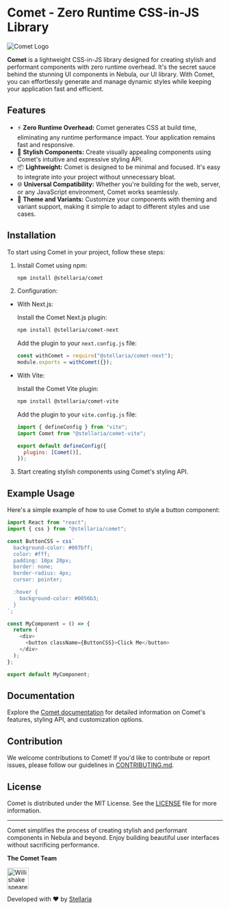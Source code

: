 # Comet - Zero Runtime CSS-in-JS Library

![Comet Logo](https://storage.googleapis.com/stackly-assets/stellaria/comet/comet-banner.png)

**Comet** is a lightweight CSS-in-JS library designed for creating stylish and performant components with zero runtime overhead. It's the secret sauce behind the stunning UI components in Nebula, our UI library. With Comet, you can effortlessly generate and manage dynamic styles while keeping your application fast and efficient.

## Features

- ⚡ **Zero Runtime Overhead:** Comet generates CSS at build time, eliminating any runtime performance impact. Your application remains fast and responsive.
- 💅 **Stylish Components:** Create visually appealing components using Comet's intuitive and expressive styling API.
- 📦 **Lightweight:** Comet is designed to be minimal and focused. It's easy to integrate into your project without unnecessary bloat.
- 🌐 **Universal Compatibility:** Whether you're building for the web, server, or any JavaScript environment, Comet works seamlessly.
- 🎨 **Theme and Variants:** Customize your components with theming and variant support, making it simple to adapt to different styles and use cases.

## Installation

To start using Comet in your project, follow these steps:

1. Install Comet using npm:

   ```bash
   npm install @stellaria/comet
   ```

2. Configuration:

- With Next.js:

  Install the Comet Next.js plugin:

  ```bash
  npm install @stellaria/comet-next
  ```

  Add the plugin to your `next.config.js` file:

  ```javascript
  const withComet = require("@stellaria/comet-next");
  module.exports = withComet({});
  ```

- With Vite:

  Install the Comet Vite plugin:

  ```bash
  npm install @stellaria/comet-vite
  ```

  Add the plugin to your `vite.config.js` file:

  ```javascript
  import { defineConfig } from "vite";
  import Comet from "@stellaria/comet-vite";

  export default defineConfig({
    plugins: [Comet()],
  });
  ```

3. Start creating stylish components using Comet's styling API.

## Example Usage

Here's a simple example of how to use Comet to style a button component:

```javascript
import React from "react";
import { css } from "@stellaria/comet";

const ButtonCSS = css`
  background-color: #007bff;
  color: #fff;
  padding: 10px 20px;
  border: none;
  border-radius: 4px;
  cursor: pointer;

  :hover {
    background-color: #0056b3;
  }
`;

const MyComponent = () => {
  return (
    <div>
      <button className={ButtonCSS}>Click Me</button>
    </div>
  );
};

export default MyComponent;
```

## Documentation

Explore the [Comet documentation](https://url-to-comet-docs.com) for detailed information on Comet's features, styling API, and customization options.

## Contribution

We welcome contributions to Comet! If you'd like to contribute or report issues, please follow our guidelines in [CONTRIBUTING.md](https://github.com/your-comet-repo/CONTRIBUTING.md).

## License

Comet is distributed under the MIT License. See the [LICENSE](https://github.com/your-comet-repo/LICENSE) file for more information.

---

Comet simplifies the process of creating stylish and performant components in Nebula and beyond. Enjoy building beautiful user interfaces without sacrificing performance.

**The Comet Team**

<a href="https://github.com/WillishakespeareSKR13"><img src="https://avatars.githubusercontent.com/u/95162949?v=3" title="Willishakespeare" width="50" height="50"></a>

Developed with ❤️ by [Stellaria](https://stellaria.app)
